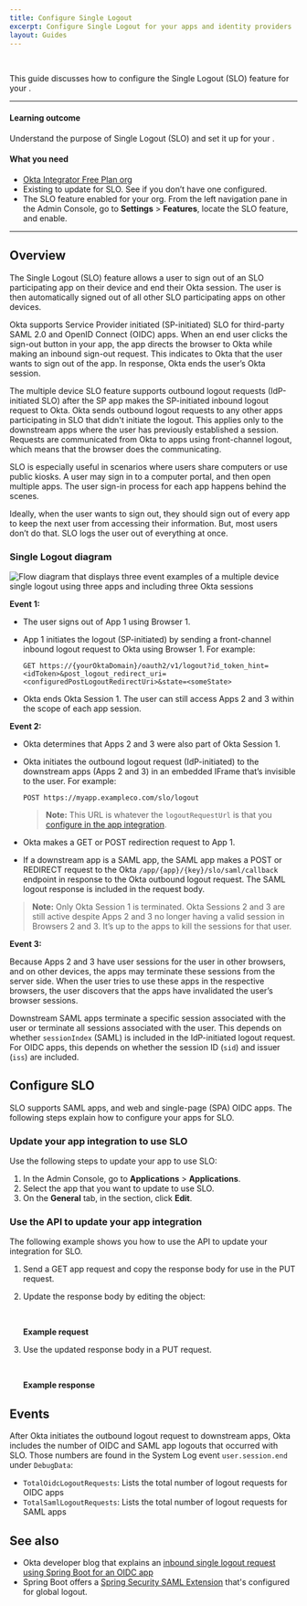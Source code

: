 ```yaml
---
title: Configure Single Logout
excerpt: Configure Single Logout for your apps and identity providers
layout: Guides
---
```


<ApiLifecycle access="ie" /><br>
<ApiLifecycle access="ea" />

This guide discusses how to configure the Single Logout (SLO) feature for your <StackSnippet snippet="configure" inline />.

---

#### Learning outcome

Understand the purpose of Single Logout (SLO) and set it up for your <StackSnippet snippet="configure" inline />.

#### What you need

* [Okta Integrator Free Plan org](https://developer.okta.com/signup)
* Existing <StackSnippet snippet="appidp" inline /> to update for SLO. See <StackSnippet snippet="idpapp" inline /> if you don’t have one configured.
* The SLO feature enabled for your org. From the left navigation pane in the Admin Console, go to **Settings** > **Features**, locate the SLO feature, and enable.

---

## Overview

The Single Logout (SLO) feature allows a user to sign out of an SLO participating app on their device and end their Okta session. The user is then automatically signed out of all other SLO participating apps on other devices.

Okta supports Service Provider initiated (SP-initiated) SLO for third-party SAML 2.0 and OpenID Connect (OIDC) apps. When an end user clicks the sign-out button in your app, the app directs the browser to Okta while making an inbound sign-out request. This indicates to Okta that the user wants to sign out of the app. In response, Okta ends the user’s Okta session.

The multiple device SLO feature supports outbound logout requests (IdP-initiated SLO) after the SP app makes the SP-initiated inbound logout request to Okta. Okta sends outbound logout requests to any other apps participating in SLO that didn't initiate the logout. This applies only to the downstream apps where the user has previously established a session. Requests are communicated from Okta to apps using front-channel logout, which means that the browser does the communicating.

SLO is especially useful in scenarios where users share computers or use public kiosks. A user may sign in to a computer portal, and then open multiple apps. The user sign-in process for each app happens behind the scenes.

Ideally, when the user wants to sign out, they should sign out of every app to keep the next user from accessing their information. But, most users don’t do that. SLO logs the user out of everything at once.

### Single Logout diagram

<div class="three-quarter">

![Flow diagram that displays three event examples of a multiple device single logout using three apps and including three Okta sessions](/img/slo-multiple-device.png)

</div>

**Event 1:**

* The user signs out of App 1 using Browser 1.
* App 1 initiates the logout (SP-initiated) by sending a front-channel inbound logout request to Okta using Browser 1. For example:

    `GET https://{yourOktaDomain}/oauth2/v1/logout?id_token_hint=<idToken>&post_logout_redirect_uri=<configuredPostLogoutRedirectUri>&state=<someState>`

* Okta ends Okta Session 1. The user can still access Apps 2 and 3 within the scope of each app session.

**Event 2:**

* Okta determines that Apps 2 and 3 were also part of Okta Session 1.
* Okta initiates the outbound logout request (IdP-initiated) to the downstream apps (Apps 2 and 3) in an embedded IFrame that’s invisible to the user. For example:

    `POST https://myapp.exampleco.com/slo/logout`

    > **Note:** This URL is whatever the `logoutRequestUrl` is that you [configure in the app integration](#configure-slo).

* Okta makes a GET or POST redirection request to App 1.
* If a downstream app is a SAML app, the SAML app makes a POST or REDIRECT request to the Okta `/app/{app}/{key}/slo/saml/callback` endpoint in response to the Okta outbound logout request. The SAML logout response is included in the request body.

> **Note:** Only Okta Session 1 is terminated. Okta Sessions 2 and 3 are still active despite Apps 2 and 3 no longer having a valid session in Browsers 2 and 3. It’s up to the apps to kill the sessions for that user.

**Event 3:**

Because Apps 2 and 3 have user sessions for the user in other browsers, and on other devices, the apps may terminate these sessions from the server side. When the user tries to use these apps in the respective browsers, the user discovers that the apps have invalidated the user’s browser sessions.

Downstream SAML apps terminate a specific session associated with the user or terminate all sessions associated with the user. This depends on whether `sessionIndex` (SAML) is included in the IdP-initiated logout request. For OIDC apps, this depends on whether the session ID (`sid`) and issuer (`iss`) are included.

## Configure SLO

SLO supports SAML apps, and web and single-page (SPA) OIDC apps. The following steps explain how to configure your apps for SLO.

### Update your <StackSnippet snippet="apptype" inline /> app integration to use SLO

Use the following steps to update your <StackSnippet snippet="apptype" inline /> app to use SLO:

1. In the Admin Console, go to **Applications** > **Applications**.
2. Select the <StackSnippet snippet="apptype" inline /> app that you want to update to use SLO.
3. On the **General** tab, in the <StackSnippet snippet="sectionname" inline /> section, click **Edit**.

<StackSnippet snippet="configureslo" />

### Use the API to update your <StackSnippet snippet="apptype" inline /> app integration

The following example shows you how to use the API to update your <StackSnippet snippet="apptypeapi" inline /> integration for SLO. <StackSnippet snippet="apispecific" inline />

<StackSnippet snippet="participateslonote" />

1. Send a GET app request and copy the response body for use in the PUT request.

    <StackSnippet snippet="getrequest" />

2. Update the response body by editing the <StackSnippet snippet="object" inline /> object:

    <StackSnippet snippet="properties" />
    <br>

    **Example request**

    <StackSnippet snippet="body" />

3. Use the updated response body in a PUT request.

    <StackSnippet snippet="putrequest" />
    <br>

    **Example response**

    <StackSnippet snippet="response" />

## Events

After Okta initiates the outbound logout request to downstream apps, Okta includes the number of OIDC and SAML app logouts that occurred with SLO. Those numbers are found in the System Log event `user.session.end` under `DebugData`:

* `TotalOidcLogoutRequests`: Lists the total number of logout requests for OIDC apps
* `TotalSamlLogoutRequests`: Lists the total number of logout requests for SAML apps

## See also

* Okta developer blog that explains an [inbound single logout request using Spring Boot for an OIDC app](https://developer.okta.com/blog/2020/03/27/spring-oidc-logout-options)
* Spring Boot offers a [Spring Security SAML Extension](https://docs.spring.io/spring-security-saml/docs/current/reference/htmlsingle/#configuration-logout-global) that's configured for global logout.

